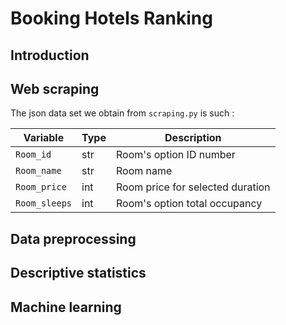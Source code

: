 # Booking Hotels Ranking

## Introduction

## Web scraping

The json data set we obtain from `scraping.py` is such :

|Variable    |Type    |Description                        |
|------------|--------|-----------------------------------|
|`Room_id`   |str     |Room's option ID number            |
|`Room_name` |str     |Room name                          |
|`Room_price`|int     |Room price for selected duration   |
|`Room_sleeps`|int     |Room's option total occupancy     |

## Data preprocessing

## Descriptive statistics

## Machine learning

